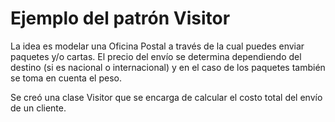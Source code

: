 # Ejemplo del patrón Visitor

La idea es modelar una Oficina Postal a través de la cual puedes enviar paquetes y/o cartas. El precio del envío se determina dependiendo del destino (si es nacional o internacional) y en el caso de los paquetes también se toma en cuenta el peso.

Se creó una clase Visitor que se encarga de calcular el costo total del envío de un cliente.

